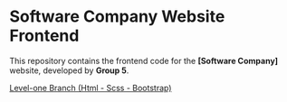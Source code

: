 # **Software Company Website Frontend**  
This repository contains the frontend code for the **[Software Company]** website, developed by **Group 5**.

[Level-one Branch (Html  - Scss - Bootstrap)](https://github.com/hawaryo/software-company/tree/Level-one)